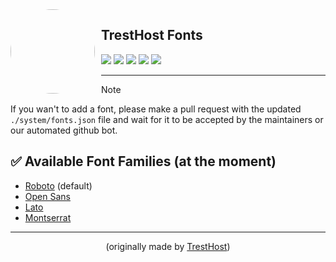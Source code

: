 <img width="135" height="135" align="left" style="float: left; margin: 0 10px 0 0; border-radius: 50%;" src="https://media.discordapp.net/attachments/905722570286960650/1145091498220716153/download.png?width=135&height=135">

## TrestHost Fonts

[![](https://img.shields.io/discord/1066732148180127814?color=5865F2&logo=discord&logoColor=white)](https://discord.gg/5e9h6mzZ5M)
[![](https://img.shields.io/github/stars/tresthost/fonts?color=5865F2&logo=github&logoColor=white)]()
[![](https://img.shields.io/github/forks/tresthost/fonts?color=5865F2&logo=github&logoColor=white)]()
[![](https://img.shields.io/github/issues/tresthost/fonts?color=5865F2&logo=github&logoColor=white)]()
[![](https://img.shields.io/github/issues-pr/tresthost/fonts?color=5865F2&logo=github&logoColor=white)]()

---

> [!NOTE]
> If you wan't to add a font, please make a pull request with the updated `./system/fonts.json` file and wait for it to be accepted by the maintainers or our automated github bot.

## ✅ Available Font Families (at the moment)

- [Roboto](https://fonts.google.com/specimen/Roboto) (default)
- [Open Sans](https://fonts.google.com/specimen/Open+Sans)
- [Lato](https://fonts.google.com/specimen/Lato)
- [Montserrat](https://fonts.google.com/specimen/Montserrat)

---

<p align="center">(originally made by <a href="https://github.com/tresthost">TrestHost</a>)</p>
